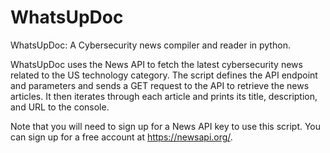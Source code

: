 # WhatsUpDoc
WhatsUpDoc: A Cybersecurity news compiler and reader in python. 

WhatsUpDoc uses the News API to fetch the latest cybersecurity news related to the US technology category. The script defines the API endpoint and parameters and sends a GET request to the API to retrieve the news articles. It then iterates through each article and prints its title, description, and URL to the console.

Note that you will need to sign up for a News API key to use this script. You can sign up for a free account at https://newsapi.org/.
